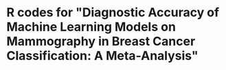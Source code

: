 # R codes for "Diagnostic Accuracy of Machine Learning Models on Mammography in Breast Cancer Classification: A Meta-Analysis"



